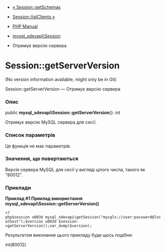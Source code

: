- [« Session::getSchemas](mysql-xdevapi-session.getschemas.md)
- [Session::listClients »](mysql-xdevapi-session.listclients.md)

- [PHP Manual](index.md)
- [mysql_xdevapi\Session](class.mysql-xdevapi-session.md)
- Отримує версію сервера

# Session::getServerVersion

(No version information available, might only be in Git)

Session::getServerVersion — Отримує версію сервера

### Опис

public **mysql_xdevapi\Session::getServerVersion**(): int

Отримує версію MySQL сервера для сесії.

### Список параметрів

Ця функція не має параметрів.

### Значення, що повертаються

Версія сервера MySQL для сесії у вигляді цілого числа, такого як "80012".

### Приклади

**Приклад #1 Приклад використання
**mysql_xdevapi\Session::getServerVersion()****

` <?php$session u003d mysql_xdevapi\getSession("mysqlx://user:password@localhost");$version u003d $session->getServerVersion();var_dump($version); `

Результатом виконання цього прикладу буде щось подібне:

int(80012)
